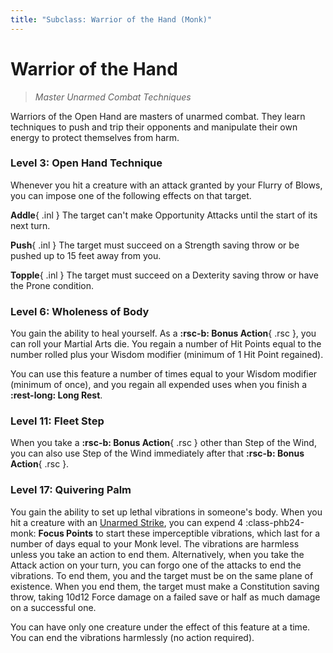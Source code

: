 ```yaml
---
title: "Subclass: Warrior of the Hand (Monk)"
---
```


<p style="display:none">
Master Unarmed Combat Techniques
</p>

# Warrior of the Hand

> *Master Unarmed Combat Techniques*

Warriors of the Open Hand are masters of unarmed combat. They learn techniques to push and trip their opponents and manipulate their own energy to protect themselves from harm.

### Level 3: Open Hand Technique

Whenever you hit a creature with an attack granted by your Flurry of Blows, you can impose one of the following effects on that target.

**Addle**{ .inl } The target can't make Opportunity Attacks until the start of its next turn.

**Push**{ .inl } The target must succeed on a Strength saving throw or be pushed up to 15 feet away from you.

**Topple**{ .inl } The target must succeed on a Dexterity saving throw or have the Prone condition.

### Level 6: Wholeness of Body

You gain the ability to heal yourself. As a **:rsc-b: Bonus Action**{ .rsc }, you can roll your Martial Arts die. You regain a number of Hit Points equal to the number rolled plus your Wisdom modifier (minimum of 1 Hit Point regained).

You can use this feature a number of times equal to your Wisdom modifier (minimum of once), and you regain all expended uses when you finish a **:rest-long: Long Rest**.

### Level 11: Fleet Step

When you take a **:rsc-b: Bonus Action**{ .rsc } other than Step of the Wind, you can also use Step of the Wind immediately after that  **:rsc-b: Bonus Action**{ .rsc }.

### Level 17: Quivering Palm

You gain the ability to set up lethal vibrations in someone's body. When you hit a creature with an [Unarmed Strike], you can expend 4 :class-phb24-monk: **Focus Points** to start these imperceptible vibrations, which last for a number of days equal to your Monk level. The vibrations are harmless unless you take an action to end them. Alternatively, when you take the Attack action on your turn, you can forgo one of the attacks to end the vibrations. To end them, you and the target must be on the same plane of existence. When you end them, the target must make a Constitution saving throw, taking 10d12 Force damage on a failed save or half as much damage on a successful one.

You can have only one creature under the effect of this feature at a time. You can end the vibrations harmlessly (no action required).

[Unarmed Strike]: ../../gameplay/phb/action.md#unarmed-strike
